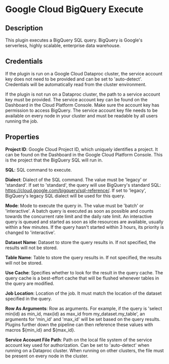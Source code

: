 # Google Cloud BigQuery Execute

Description
-----------
This plugin executes a BigQuery SQL query.
BigQuery is Google's serverless, highly scalable, enterprise data warehouse.

Credentials
-----------
If the plugin is run on a Google Cloud Dataproc cluster, the service account key does not need to be
provided and can be set to 'auto-detect'.
Credentials will be automatically read from the cluster environment.

If the plugin is not run on a Dataproc cluster, the path to a service account key must be provided.
The service account key can be found on the Dashboard in the Cloud Platform Console.
Make sure the account key has permission to access BigQuery.
The service account key file needs to be available on every node in your cluster and
must be readable by all users running the job.

Properties
----------
**Project ID**: Google Cloud Project ID, which uniquely identifies a project.
It can be found on the Dashboard in the Google Cloud Platform Console.
This is the project that the BigQuery SQL will run in.

**SQL**: SQL command to execute.

**Dialect**: Dialect of the SQL command. The value must be 'legacy' or 'standard'. If set to 'standard',
the query will use BigQuery's standard SQL: https://cloud.google.com/bigquery/sql-reference/.
If set to 'legacy', BigQuery's legacy SQL dialect will be used for this query.

**Mode**: Mode to execute the query in. The value must be 'batch' or 'interactive'. A batch query is executed as
soon as possible and counts towards the concurrent rate limit and the daily rate limit. An interactive query is
queued and started as soon as idle resources are available, usually within a few minutes. If the query hasn't
started within 3 hours, its priority is changed to 'interactive'.

**Dataset Name**: Dataset to store the query results in. If not specified, the results will not be stored.

**Table Name**: Table to store the query results in. If not specified, the results will not be stored.

**Use Cache**: Specifies whether to look for the result in the query cache. The query cache is a best-effort
cache that will be flushed whenever tables in the query are modified.

**Job Location**: Location of the job. It must match the location of the dataset specified in the query.

**Row As Arguments**: Row as arguments. For example, if the query is 'select min(id) as min_id, max(id) as max_id from my_dataset.my_table',
an arguments for 'min_id' and 'max_id' will be set based on the query results. Plugins further down the pipeline can then
reference these values with macros ${min_id} and ${max_id}.

**Service Account File Path**: Path on the local file system of the service account key used for
authorization. Can be set to 'auto-detect' when running on a Dataproc cluster.
When running on other clusters, the file must be present on every node in the cluster.
